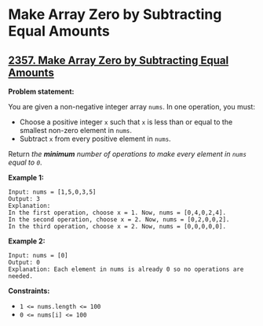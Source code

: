# Make Array Zero by Subtracting Equal Amounts

## [2357. Make Array Zero by Subtracting Equal Amounts](https://leetcode.com/problems/make-array-zero-by-subtracting-equal-amounts/)

**Problem statement:**

You are given a non-negative integer array `nums`. In one operation, you must:

* Choose a positive integer `x` such that `x` is less than or equal to the smallest non-zero element in `nums`.
* Subtract `x` from every positive element in `nums`.

Return *the **minimum** number of operations to make every element in `nums` equal to `0`*.


**Example 1:**

```
Input: nums = [1,5,0,3,5]
Output: 3
Explanation:
In the first operation, choose x = 1. Now, nums = [0,4,0,2,4].
In the second operation, choose x = 2. Now, nums = [0,2,0,0,2].
In the third operation, choose x = 2. Now, nums = [0,0,0,0,0].
```

**Example 2:**

```
Input: nums = [0]
Output: 0
Explanation: Each element in nums is already 0 so no operations are needed.
```

**Constraints:**

* `1 <= nums.length <= 100`
* `0 <= nums[i] <= 100`

